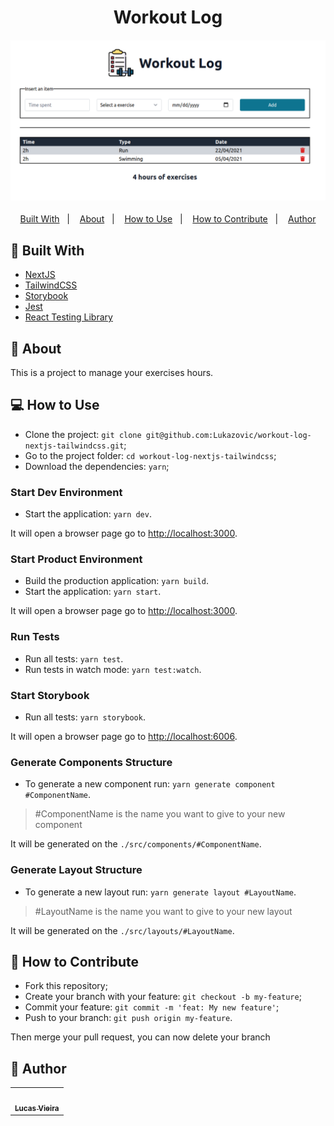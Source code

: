 <h1 align="center">Workout Log</h1>
<h4 align="center">
  <img src="./.github/img/preview.png" /><br>
</h4>

<p align="center">
  <a href="#wrench-built-with">Built With</a>&nbsp;&nbsp;&nbsp;|&nbsp;&nbsp;&nbsp;
  <a href="#page_facing_up-about">About</a>&nbsp;&nbsp;&nbsp;|&nbsp;&nbsp;&nbsp;
  <a href="#-how-to-use">How to Use</a>&nbsp;&nbsp;&nbsp;|&nbsp;&nbsp;&nbsp;
  <a href="#-how-to-contribute">How to Contribute</a>&nbsp;&nbsp;&nbsp;|&nbsp;&nbsp;&nbsp;
  <a href="#pencil-author">Author</a>
</p>

## :wrench: Built With

- [NextJS](https://nextjs.org/)
- [TailwindCSS](https://tailwindcss.com/)
- [Storybook](https://storybook.js.org/)
- [Jest](https://jestjs.io/pt-BR/)
- [React Testing Library](https://testing-library.com/)

## :page_facing_up: About

This is a project to manage your exercises hours.

## 💻 How to Use

- Clone the project: `git clone git@github.com:Lukazovic/workout-log-nextjs-tailwindcss.git`;
- Go to the project folder: `cd workout-log-nextjs-tailwindcss`;
- Download the dependencies: `yarn`;

### Start Dev Environment

- Start the application: `yarn dev`.

It will open a browser page go to [http://localhost:3000](http://localhost:3000/).

### Start Product Environment

- Build the production application: `yarn build`.
- Start the application: `yarn start`.

It will open a browser page go to [http://localhost:3000](http://localhost:3000/).

### Run Tests

- Run all tests: `yarn test`.
- Run tests in watch mode: `yarn test:watch`.

### Start Storybook

- Run all tests: `yarn storybook`.

It will open a browser page go to [http://localhost:6006](http://localhost:6006/).

### Generate Components Structure

- To generate a new component run: `yarn generate component #ComponentName`.

> #ComponentName is the name you want to give to your new component

It will be generated on the `./src/components/#ComponentName`.

### Generate Layout Structure

- To generate a new layout run: `yarn generate layout #LayoutName`.

> #LayoutName is the name you want to give to your new layout

It will be generated on the `./src/layouts/#LayoutName`.

## 🤔 How to Contribute

- Fork this repository;
- Create your branch with your feature: `git checkout -b my-feature`;
- Commit your feature: `git commit -m 'feat: My new feature'`;
- Push to your branch: `git push origin my-feature`.

Then merge your pull request, you can now delete your branch

## :pencil: Author

<table>
  <tr>
    <td align="center"><a href="https://github.com/Lukazovic"><img src="https://avatars0.githubusercontent.com/u/54550926?s=460&u=cdeeac652ce0597a986fbdcff6e249ad27a1f1da&v=4" width="100px;" alt=""/><br /><sub><b>Lucas Vieira</b></sub></a><br /></td>
  <tr>
</table>
